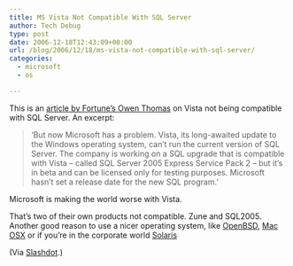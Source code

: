 ```yaml
---
title: MS Vista Not Compatible With SQL Server
author: Tech Debug
type: post
date: 2006-12-18T12:43:09+00:00
url: /blog/2006/12/18/ms-vista-not-compatible-with-sql-server/
categories:
  - microsoft
  - os

---
```

This is an [article by Fortune&#8217;s Owen Thomas][1] on Vista not being compatible with SQL Server. An excerpt:

> &#8216;But now Microsoft has a problem. Vista, its long-awaited update to the Windows operating system, can&#8217;t run the current version of SQL Server. The company is working on a SQL upgrade that is compatible with Vista &#8211; called SQL Server 2005 Express Service Pack 2 &#8211; but it&#8217;s in beta and can be licensed only for testing purposes. Microsoft hasn&#8217;t set a release date for the new SQL program.&#8217; 

Microsoft is making the world worse with Vista.

That&#8217;s two of their own products not compatible. Zune and SQL2005. Another good reason to use a nicer operating system, like [OpenBSD][2], [Mac OSX][3] or if you&#8217;re in the corporate world [Solaris][4]

(Via [Slashdot][5].)

 [1]: http://money.cnn.com/2006/12/14/magazines/business2/microsoft_vista.biz2/index.htm
 [2]: http://openbsd.org
 [3]: http://www.apple.com/macosx/leopard/index.html
 [4]: http://sun.com/solaris
 [5]: http://slashdot.org/article.pl?sid=06/12/16/1512210